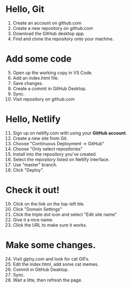 # Hello, Git

1. Create an account on github.com
2. Create a new repository on github.com
3. Download the GitHub desktop app.
4. Find and clone the repository onto your machine.

# Add some code

5. Open up the working copy in VS Code.
6. Add an index.html file.
7. Save changes.
8. Create a commit in GitHub Desktop.
9. Sync.
10. Visit repository on github.com

# Hello, Netlify

11. Sign up on netlify.com with using your **GitHub account**.
12. Create a new site from Git.
13. Choose "Continuous Deployment -> GitHub"
14. Choose "Only select repositories"
15. Install into the repository you've created.
16. Select the repository listed on Netlify interface.
17. Use "master" branch.
18. Click "Deploy".

# Check it out!

19. Click on the link on the top-left tile.
20. Click "Domain Settings"
21. Click the triple dot icon and select "Edit site name"
22. Give it a nice name.
23. Click the URL to make sure it works.

# Make some changes.

24. Visit giphy.com and look for cat GIFs.
25. Edit the index.html, add some cat memes.
26. Commit in GitHub Desktop.
27. Sync.
28. Wait a litte, then refresh the page.
